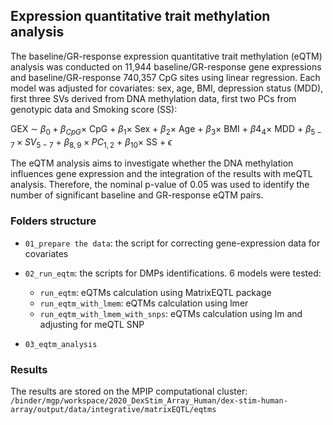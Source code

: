 ## Expression quantitative trait methylation analysis

The baseline/GR-response expression quantitative trait methylation (eQTM) analysis was conducted on 11,944 baseline/GR-response gene expressions and baseline/GR-response 740,357 CpG sites using linear regression. Each model was adjusted for covariates: sex, age, BMI, depression status (MDD), first three SVs derived from DNA methylation data, first two PCs from genotypic data and Smoking score (SS):  

GEX $∼$ $β_0 + β_{CpG} \times$ CpG $+$ $β_1 \times$ Sex $+$ $β_2 \times$ Age $+$ $β_3 \times$ BMI $+$ $β4_4 \times$ MDD $+$ $β_{5-7} \times SV_{5-7}$ $+$ $β_{8,9} \times PC_{1,2}$ $+$ $β_{10} \times$ SS $+$ $ϵ$ 

The eQTM analysis aims to investigate whether the DNA methylation influences gene expression and the integration of the results with meQTL analysis. Therefore, the nominal p-value of 0.05 was used to identify the number of significant baseline and GR-response eQTM pairs.

### Folders structure

- `01_prepare the data`: the script for correcting gene-expression data for covariates
- `02_run_eqtm`: the scripts for DMPs identifications. 6 models were tested:
  
    - `run_eqtm`: eQTMs calculation using MatrixEQTL package
    - `run_eqtm_with_lmem`:  eQTMs calculation using lmer
    - `run_eqtm_with_lmem_with_snps`: eQTMs calculation using lm and adjusting for meQTL SNP
- `03_eqtm_analysis`

### Results

The results are stored on the MPIP computational cluster: `/binder/mgp/workspace/2020_DexStim_Array_Human/dex-stim-human-array/output/data/integrative/matrixEQTL/eqtms`
